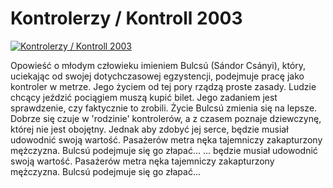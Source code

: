 Kontrolerzy / Kontroll 2003 
=============
[![Kontrolerzy / Kontroll 2003 ](http://vidos.pl/images/player.gif)](http://vidos.pl/kontrolerzy-kontroll-2003)

 Opowieść o młodym człowieku imieniem Bulcsú (Sándor Csányi), który, uciekając od swojej dotychczasowej egzystencji, podejmuje pracę jako kontroler w metrze. Jego życiem od tej pory rządzą proste zasady. Ludzie chcący jeździć pociągiem muszą kupić bilet. Jego zadaniem jest sprawdzenie, czy faktycznie to zrobili. Życie Bulcsú zmienia się na lepsze. Dobrze się czuje w 'rodzinie' kontrolerów, a z czasem poznaje dziewczynę, której nie jest obojętny. Jednak aby zdobyć jej serce, będzie musiał udowodnić swoją wartość. Pasażerów metra nęka tajemniczy zakapturzony mężczyzna. Bulcsú podejmuje się go złapać...  ... będzie musiał udowodnić swoją wartość. Pasażerów metra nęka tajemniczy zakapturzony mężczyzna. Bulcsú podejmuje się go złapać...
